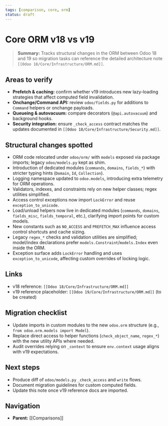 ```yaml
---
tags: [comparison, core, orm]
status: draft
---
```

# Core ORM v18 vs v19

> **Summary:** Tracks structural changes in the ORM between Odoo 18 and 19 so migration tasks can reference the detailed architecture note `[[Odoo 18/Core/Infrastructure/ORM.md]]`.

## Areas to verify
- **Prefetch & caching:** confirm whether v19 introduces new lazy-loading strategies that affect computed field invalidation.
- **Onchange/Command API:** review `odoo/fields.py` for additions to `Command` helpers or onchange payloads.
- **Queueing & autovacuum:** compare decorators (`@api.autovacuum`) and background hooks.
- **Security integration:** ensure `_check_access` contract matches the updates documented in `[[Odoo 18/Core/Infrastructure/Security.md]]`.

## Structural changes spotted
- ORM code relocated under `odoo/orm/` with `models` exposed via package imports; legacy `odoo/models.py` kept as shim.
- Introduction of dedicated modules (`commands`, `domains`, `fields_*`) with stricter typing hints (`Domain`, `Id`, `Collection`).
- Logging namespace updated to `odoo.models`, introducing extra telemetry for ORM operations.
- Validators, indexes, and constraints rely on new helper classes; regex utilities simplified.
- Access control exceptions now import `LockError` and reuse `exception_to_unicode`.
- Load/unload helpers now live in dedicated modules (`commands`, `domains`, `fields_misc`, `fields_temporal`, etc.), clarifying import points for custom models.
- New constants such as `NO_ACCESS` and `PREFETCH_MAX` influence access control shortcuts and cache sizing.
- Legacy `regex_*` checks and validation utilities are simplified; model/index declarations prefer `models.Constraint`/`models.Index` even inside the ORM.
- Exception surface adds `LockError` handling and uses `exception_to_unicode`, affecting custom overrides of locking logic.

## Links
- v18 reference: `[[Odoo 18/Core/Infrastructure/ORM.md]]`
- v19 reference placeholder: `[[Odoo 19/Core/Infrastructure/ORM.md]]` (to be created)

## Migration checklist
- Update imports in custom modules to the new `odoo.orm` structure (e.g., `from odoo.orm.models import Model`).
- Replace direct access to helper functions (`check_object_name`, `regex_*`) with the new utility APIs where needed.
- Audit overrides relying on `_context` to ensure `env.context` usage aligns with v19 expectations.

## Next steps
- Produce diff of `odoo/models.py` `_check_access` and `write` flows.
- Document migration guidelines for custom computed fields.
- Update this note once v19 reference docs are imported.


## Navigation
- **Parent:** [[Comparisons]]
